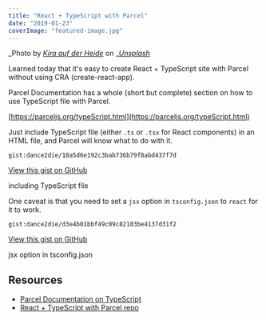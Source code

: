 ```yaml
---
title: "React + TypeScript with Parcel"
date: "2019-01-23"
coverImage: "featured-image.jpg"
---
```


_Photo by _[_Kira auf der Heide_](https://unsplash.com/photos/IPx7J1n_xUc?utm_source=unsplash&utm_medium=referral&utm_content=creditCopyText)_ on _[_Unsplash_](https://unsplash.com/search/photos/parcel?utm_source=unsplash&utm_medium=referral&utm_content=creditCopyText)

Learned today that it's easy to create React + TypeScript site with Parcel without using CRA (create-react-app).

Parcel Documentation has a whole (short but complete) section on how to use TypeScript file with Parcel.

[https://parceljs.org/typeScript.html](https://parceljs.org/typeScript.html)

Just include TypeScript file (either `.ts` or `.tsx` for React components) in an HTML file, and Parcel will know what to do with it.

``gist:dance2die/18a5d6e192c3bab736b79f8abd437f7d``

<a href="https://gist.github.com/dance2die/18a5d6e192c3bab736b79f8abd437f7d">View this gist on GitHub</a>

including TypeScript file

One caveat is that you need to set a `jsx` option in `tsconfig.json` to `react` for it to work.

``gist:dance2die/d3e4b01bbf49c09c82103be4137d31f2``

<a href="https://gist.github.com/dance2die/d3e4b01bbf49c09c82103be4137d31f2">View this gist on GitHub</a>

jsx option in tsconfig.json

## Resources

- [Parcel Documentation on TypeScript](https://parceljs.org/typeScript.html)
- [React + TypeScript with Parcel repo](https://github.com/dance2die/demo.typescript-mobx-parcel)

